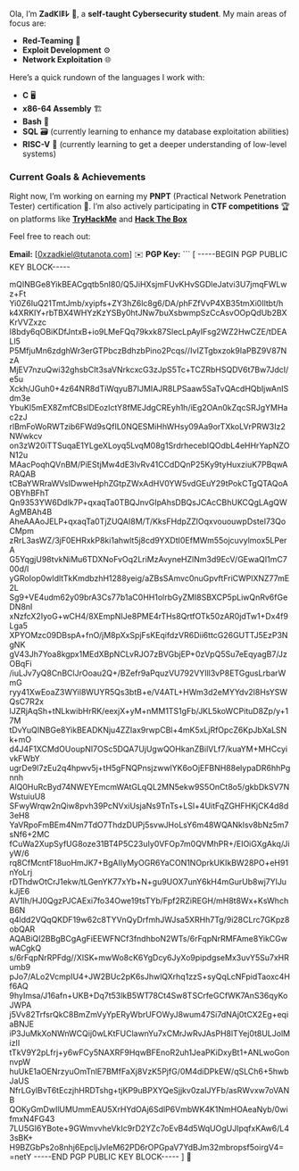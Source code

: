 
Ola, I’m **Zad𐌊𐌉𐌄𐌋** 👋, a **self-taught Cybersecurity student**.  My main areas of focus are:

- **Red-Teaming** 🧠
- **Exploit Development** ⚙️
- **Network Exploitation** 🌐

Here’s a quick rundown of the languages I work with:

- **C** 🖥️
- **x86-64 Assembly** 🏗️
- **Bash** 🐚
- **SQL** 🗃️ (currently learning to enhance my database exploitation abilities)
- **RISC-V** 🔧 (currently learning to get  a deeper understanding of low-level systems)

### Current Goals & Achievements

Right now, I’m working on earning my **PNPT** (Practical Network Penetration Tester) certification 🎯. I’m also actively participating in **CTF competitions** 🏆 on platforms like [**TryHackMe**](https://tryhackme.com) and [**Hack The Box**](https://www.hackthebox.eu)

Feel free to reach out:

**Email:** [0xzadkiel@tutanota.com] ✉️
**PGP Key:** ```
[
-----BEGIN PGP PUBLIC KEY BLOCK-----

mQINBGe8YikBEACgqtb5nI80/Q5JiHXsjmFUvKHvSGDleJatvi3U7jmqFWLwz+Ft
Yi0Z6IuQ21TmtJmb/xyipfs+ZY3hZ6lc8g6/DA/phFZfVvP4XB35tmXi0Iltbt/h
k4XRKIY+rbTBX4WHYzKzYSBy0htJNw7buXsbwmpSzCcAsvOOpQdUb2BXKrVVZxzc
I8bdy6qOBiKDfJntxB+io9LMeFQq79kxk87SlecLpAyIFsg2WZ2HwCZE/tDEALl5
P5MfjuMn6zdghWr3erGTPbczBdhzbPino2Pcqs//IvIZTgbxzok9IaPBZ9V87NzA
MjEV7nzuQwi32ghsbCIt3saVNrkcxcG3zJpS5Tc+TCZRbHSQDV6t7Bw7JdcI/e5u
Xckh/JGuh0+4z64NR8dTiWqyuB7IJMIAJR8LPSaaw5SaTvQAcdHQbIjwAnISdm3e
YbuKl5mEX8ZmfCBslDEozIctY8fMEJdgCREyh1h/iEg2OAn0kZqcSRJgYMHac2zJ
rlBmFoWoRWTzib6FWd9sQfIL0NQESMiHhWHsy09Aa9orTXkoLVrPRW3Iz2NWwkcv
on3zW20iTTSuqaE1YLgeXLoyq5LvqM08g1SrdrhecebIQOdbL4eHHrYapNZON12u
MAacPoqhQVnBM/PiEStjMw4dE3lvRv41CCdDQnP25Ky9tyHuxziuK7PBqwARAQAB
tCBaYWRraWVsIDwweHphZGtpZWxAdHV0YW5vdGEuY29tPokCTgQTAQoAOBYhBFhT
Qn9353YW6Ddlk7P+qxaqTa0TBQJnvGIpAhsDBQsJCAcCBhUKCQgLAgQWAgMBAh4B
AheAAAoJELP+qxaqTa0TjZUQAI8M/T/KksFHdpZZlOqxvououwpDsteI73QoCMpm
zRrL3asWZ/3jF0EHRxkP8ki1ahwlt5j8cd9YXDtI0EfMWm55ojcuvylmox5LPerA
G5YqgjU98tvkNiMu6TDXNoFvOq2LriMzAvyneHZlNm3d9EcV/GEwaQI1mC700d/l
yGRoIop0wIdltTkKmdbzhH1288yeig/aZBsSAmvc0nuGpvftFriCWPlXNZ77mE2L
Sg9+VE4udm62y09brA3Cs77b1aC0HH1olrbGyZMI8SBXCP5pLiwQnRv6fGeDN8nI
xNzfcX2IyoG+wCH4/8XEmpNIJe8PME4rTHs8QrtfOTk50zAR0jdTw1+Dx4f9Lga5
XPYOMzc09DBspA+fnO/jM8pXxSpjFsKEqifdzVR6Dii6ttcG26GUTTJ5EzP3NgNK
gV43Jh7Yoa8kgpx1MEdXBpNCLvRJO7zBVGbjEP+0zVpQ5Su7eEqyagB7/JzOBqFi
/iuLJv7yQ8CnBClJrOoau2Q+/BZefr9aPquzVU792VYIll3vP8ETGgusLrbarWmG
ryy41XwEoaZ3WYil8WUYR5Qs3btB+e/V4ATL+HWm3d2eMYYdv2l8HsYSWQsC7R2x
lJZRjAqSh+tNLkwibHrRK/eexjX+yM+nMM1TS1gFb/JKL5koWCPituD8Zp/y+17M
tDvYuQINBGe8YikBEADKNju4ZZIax9rwpCBl+4mK5xLjRfOpcZ6KpJbXaLSNk+mO
d4J4F1XCMdOUoupNI7OSc5DQA7UjUgwQOHkanZBilVLf7/kuaYM+MHCcyivkFWbY
ugrDe9l7zEu2q4hpwv5j+tH5gFNQPnsjzwwlYK6oOjEFBNH88elypaDR6hhPgnnh
AlQ0HuRcByd74NWEYEmcmWAtGLqQL2MN5ekw9S5OnCt8o5/gkbDkSV7NWstuiuU8
SFwyWrqw2nQiw8pvh39PcNVxiUsjaNs9TnTs+LSl+4UitFqZGHFHKjCK4d8d3eH8
YaVRpoFmBEm4Nm7TdO7ThdzDUPj5svwJHoLsY6m48WQANklsv8bNz5m7sNf6+2MC
fCuWa2XupSyfUG8oze31BT4P5C23uIy0VFOp7m0QVMhPR+/EIOiGXgAkq/JiyW/6
rq8CfMcntF18uoHmJK7+BgAIIyMyOGR6YaCON1NOprkUKIkBW28PO+eH91nYoLrj
rDThdwOtCrJ1ekw/tLGenYK77xYb+N+gu9UOX7unY6kH4mGurUb8wj7YlJukJjE6
AV1lh/HJ0QgzPJCAExi7fo34Owe19tsTYb/Fpf2RZiREGH/mH8t8Wx+KsWhchB6N
q4ldd2VQqQKDF19w62c8TYVnQyDrfmhJWJsa5XRHh7Tg/9i28CLrc7GKpz8obQAR
AQABiQI2BBgBCgAgFiEEWFNCf3fndhboN2WTs/6rFqpNrRMFAme8YikCGwwACgkQ
s/6rFqpNrRPFdg//XISK+mwWo8cK6YgDcy6JyXo9pipdgseMx3uvY5Su7xHRumb9
pJo7/ALo2VcmpIU4+JW2BUc2pK6sJhwlQXrhq1zzS+syQqLcNFpidTaoxc4Hf6AQ
9hyImsa/J16afn+UKB+Dq7t53lkB5WT78Ct4Sw8TSCrfeGCfWK7AnS36qyKoJWPA
j5Vv82TrfsrQkC8BmZmVyYpERyWbrUFOWyJ8wum47Si7dNAj0tCX2Eg+eqiaBNJE
iP3JuMkXoNWnWCQij0wLKtFUClawnYu7xCMrJwRvJAsPH8lTYej0t8ULJolMizII
tTkV9Y2pLfrj+y6wFCy5NAXRF9HqwBFEnoR2uh1JeaPKiDxyBt1+ANLwoGonnvpW
huUkE1aOENrzyuOmTnlE7BMfFaXj8VzK5PjfG/0M4diDPkEW/qSLCh6+5hwbJaUS
NfrLGylBvT6tEczjhHRDTshg+tjKP9uBPXYQeSjjkv0zaIJYFb/asRWvxw7oVANB
QOKyGmDwIlUMUmmEAU5XrHYdOAj6SdlP6VmbWK4K1NmHOAeaNyb/0wifmxN4FG43
7LU5GI6YBote+9GWmvvheVkIc9rD2YZc7oEvB4d5WqUOgUJIpqfxKAw6/L43sBK+
H9BZGbPs2o8nhj6EpcljJvleM62PD6rOPGpaV7YdBJm32mbropsf5oirgV4=
=netY
-----END PGP PUBLIC KEY BLOCK----- 
] 🔑
```
